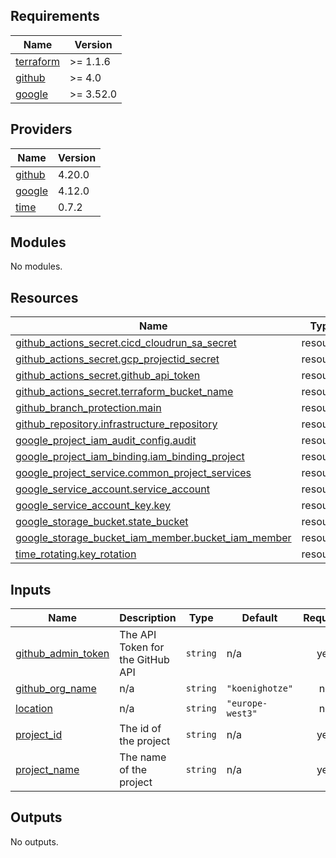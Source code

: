 <!-- BEGIN_TF_DOCS -->
## Requirements

| Name | Version |
|------|---------|
| <a name="requirement_terraform"></a> [terraform](#requirement\_terraform) | >= 1.1.6 |
| <a name="requirement_github"></a> [github](#requirement\_github) | >= 4.0 |
| <a name="requirement_google"></a> [google](#requirement\_google) | >= 3.52.0 |

## Providers

| Name | Version |
|------|---------|
| <a name="provider_github"></a> [github](#provider\_github) | 4.20.0 |
| <a name="provider_google"></a> [google](#provider\_google) | 4.12.0 |
| <a name="provider_time"></a> [time](#provider\_time) | 0.7.2 |

## Modules

No modules.

## Resources

| Name | Type |
|------|------|
| [github_actions_secret.cicd_cloudrun_sa_secret](https://registry.terraform.io/providers/integrations/github/latest/docs/resources/actions_secret) | resource |
| [github_actions_secret.gcp_projectid_secret](https://registry.terraform.io/providers/integrations/github/latest/docs/resources/actions_secret) | resource |
| [github_actions_secret.github_api_token](https://registry.terraform.io/providers/integrations/github/latest/docs/resources/actions_secret) | resource |
| [github_actions_secret.terraform_bucket_name](https://registry.terraform.io/providers/integrations/github/latest/docs/resources/actions_secret) | resource |
| [github_branch_protection.main](https://registry.terraform.io/providers/integrations/github/latest/docs/resources/branch_protection) | resource |
| [github_repository.infrastructure_repository](https://registry.terraform.io/providers/integrations/github/latest/docs/resources/repository) | resource |
| [google_project_iam_audit_config.audit](https://registry.terraform.io/providers/hashicorp/google/latest/docs/resources/project_iam_audit_config) | resource |
| [google_project_iam_binding.iam_binding_project](https://registry.terraform.io/providers/hashicorp/google/latest/docs/resources/project_iam_binding) | resource |
| [google_project_service.common_project_services](https://registry.terraform.io/providers/hashicorp/google/latest/docs/resources/project_service) | resource |
| [google_service_account.service_account](https://registry.terraform.io/providers/hashicorp/google/latest/docs/resources/service_account) | resource |
| [google_service_account_key.key](https://registry.terraform.io/providers/hashicorp/google/latest/docs/resources/service_account_key) | resource |
| [google_storage_bucket.state_bucket](https://registry.terraform.io/providers/hashicorp/google/latest/docs/resources/storage_bucket) | resource |
| [google_storage_bucket_iam_member.bucket_iam_member](https://registry.terraform.io/providers/hashicorp/google/latest/docs/resources/storage_bucket_iam_member) | resource |
| [time_rotating.key_rotation](https://registry.terraform.io/providers/hashicorp/time/latest/docs/resources/rotating) | resource |

## Inputs

| Name | Description | Type | Default | Required |
|------|-------------|------|---------|:--------:|
| <a name="input_github_admin_token"></a> [github\_admin\_token](#input\_github\_admin\_token) | The API Token for the GitHub API | `string` | n/a | yes |
| <a name="input_github_org_name"></a> [github\_org\_name](#input\_github\_org\_name) | n/a | `string` | `"koenighotze"` | no |
| <a name="input_location"></a> [location](#input\_location) | n/a | `string` | `"europe-west3"` | no |
| <a name="input_project_id"></a> [project\_id](#input\_project\_id) | The id of the project | `string` | n/a | yes |
| <a name="input_project_name"></a> [project\_name](#input\_project\_name) | The name of the project | `string` | n/a | yes |

## Outputs

No outputs.
<!-- END_TF_DOCS -->